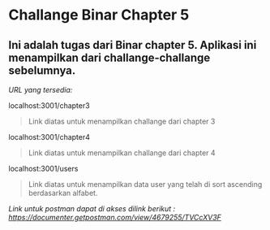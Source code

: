 Challange Binar Chapter 5
================================

Ini adalah tugas dari Binar chapter 5. Aplikasi ini menampilkan dari challange-challange sebelumnya.
-----------------------------------------------------------

_URL yang tersedia:_

localhost:3001/chapter3
>Link diatas untuk menampilkan challange dari chapter 3

localhost:3001/chapter4
>Link diatas untuk menampilkan challange dari chapter 4

localhost:3001/users
>Link diatas untuk menampilkan data user yang telah di sort ascending berdasarkan alfabet.

_Link untuk postman dapat di akses dilink berikut : https://documenter.getpostman.com/view/4679255/TVCcXV3F_
